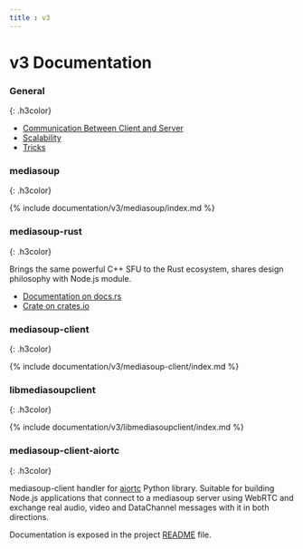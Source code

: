 ```yaml
---
title : v3
---
```



# v3 Documentation

### General
{: .h3color}

* [Communication Between Client and Server](/documentation/v3/communication-between-client-and-server/)
* [Scalability](/documentation/v3/scalability/)
* [Tricks](/documentation/v3/tricks/)

### mediasoup
{: .h3color}

{% include documentation/v3/mediasoup/index.md %}

### mediasoup-rust
{: .h3color}

Brings the same powerful C++ SFU to the Rust ecosystem, shares design philosophy with Node.js module.

* [Documentation on docs.rs](https://docs.rs/mediasoup)
* [Crate on crates.io](https://crates.io/crates/mediasoup)

### mediasoup-client
{: .h3color}

{% include documentation/v3/mediasoup-client/index.md %}

### libmediasoupclient
{: .h3color}

{% include documentation/v3/libmediasoupclient/index.md %}

### mediasoup-client-aiortc
{: .h3color}

mediasoup-client handler for [aiortc](https://github.com/aiortc/aiortc/) Python library. Suitable for building Node.js applications that connect to a mediasoup server using WebRTC and exchange real audio, video and DataChannel messages with it in both directions.

Documentation is exposed in the project [README](https://github.com/versatica/mediasoup-client-aiortc/blob/v3/README.md) file.
